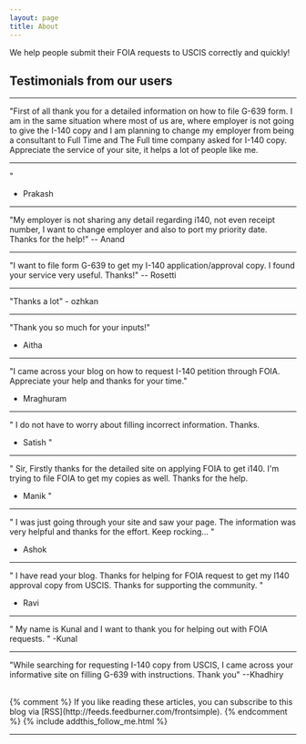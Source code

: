 ```yaml
---
layout: page
title: About
---
```

We help people submit their FOIA requests to USCIS correctly and quickly!

Testimonials from our users
---
 ***
"First of all thank you for a detailed information on how to file G-639 form. I am in the same situation where most of us are,
where employer is not going to give the I-140 copy and I am planning to change my employer from being a consultant to Full Time and The Full time company asked for I-140 copy.
Appreciate the service of your site, it helps a lot of people like me.
 ***
"
- Prakash
 ***
 "My employer is not sharing any detail regarding i140, not even receipt number,
 I want to change employer and also to port my priority date. Thanks for the help!"
 -- Anand
  ***
  "I want to file form G-639 to get my I-140 application/approval copy. I found your service very useful.
  Thanks!"
  -- Rosetti
  ***
 "Thanks a lot"
    - ozhkan
 ***
"Thank you so much for your inputs!"
- Aitha
 ***
"I came across your blog on how to request I-140 petition through FOIA. Appreciate your help and thanks for your time."
 - Mraghuram
 ***
"
I do not have to worry about filling incorrect information. Thanks.
- Satish
"
 ***
"
Sir, Firstly thanks for the detailed site on applying FOIA to get i140.
I'm trying to file FOIA to get my copies as well. Thanks for the help.
- Manik
"
***
"
I was just going through your site and saw your page. The information was very helpful and thanks for the effort.
Keep rocking...
"
- Ashok
 ***
"
I have read your blog. Thanks for helping for FOIA request to get my I140 approval copy from USCIS.
Thanks for supporting the community.
"
- Ravi
***
"
My name is Kunal and I want to thank you for helping out with FOIA requests.
"
-Kunal
***
"While searching for requesting I-140 copy from USCIS, I came across your informative
 site on filling G-639 with instructions.
Thank you"
--Khadhiry

<br/>
{% comment %}
If you like reading these articles, you can subscribe to this blog via [RSS](http://feeds.feedburner.com/frontsimple).
{% endcomment %}
{% include addthis_follow_me.html %}

<br/>
<div class="post-date" id="ga-pageviews"></div>

---
